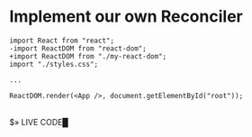 <h1> Implement our own Reconciler <a href="https://github.com/manuartero/my-react-dom" target="_blank" alt="GitHub - Custom React DOM - Playground" class="text-xxl slidev-icon-btn opacity-50 !border-none"><carbon-logo-github /></a></h1>

```diff{2-3}
import React from "react";
-import ReactDOM from "react-dom";
+import ReactDOM from "./my-react-dom";
import "./styles.css";

...

ReactDOM.render(<App />, document.getElementById("root"));
```

<br>

<div v-click="1" class="terminal">
<div class="prompt">$» LIVE CODE<span class="blinking">█</span></div>
</div>

<!--
const hostConfig = {
  now: Date.now,
  supportsMutation: true,
  getRootHostContext: () => {},
  prepareForCommit: () => {},
  resetAfterCommit: () => {},
  getChildHostContext: () => {},
  shouldSetTextContent: () => {},
  createInstance: (type, newProps) => {},
  createTextInstance: (text) => {},
  appendChild: (parent, child) => {},
  appendChildToContainer: (container, child) => {},
  appendInitialChild: (parent, child) => {},
  removeChild: (parent, child) => {},
  removeChildFromContainer: (container, child) => {},
  insertBefore: (parent, child, before) => {},
  insertInContainerBefore: (container, child, before) => {},
  prepareUpdate: (instance, type, oldProps, newProps) => {},
  commitUpdate: (instance, updatePayload, type, oldProps, newProps) => {},
  commitTextUpdate: (textInstance, oldText, newText) => {},
  finalizeInitialChildren: () => {},
  clearContainer: () => {},
};
 -->
